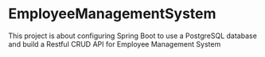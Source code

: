 # EmployeeManagementSystem
This project is about configuring Spring Boot to use a PostgreSQL database and build a Restful CRUD API for Employee Management System
